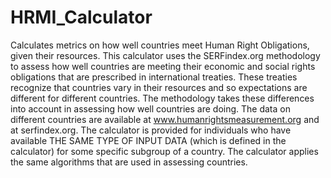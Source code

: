 # HRMI_Calculator
Calculates metrics on how well countries meet Human Right Obligations, given their resources.
This calculator uses the SERFindex.org methodology to assess how well countries are meeting 
their economic and social rights obligations that are prescribed in international treaties.
These treaties recognize that countries vary in their resources and so expectations are
different for different countries. The methodology takes these differences into account in
assessing how well countries are doing. 
The data on different countries are available at www.humanrightsmeasurement.org and at
serfindex.org. The calculator is provided for individuals who have available THE SAME TYPE OF
INPUT DATA (which is defined in the calculator) for some specific subgroup of a country. The 
calculator applies the same algorithms that are used in assessing countries. 
